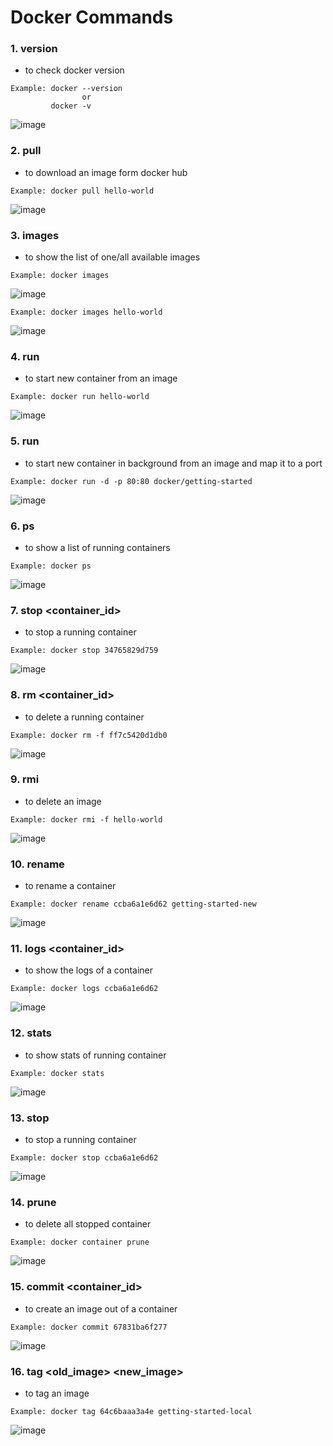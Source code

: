 # Docker Commands

### 1. version 
- to check docker version
```git
Example: docker --version
                or
         docker -v
```
![image](https://user-images.githubusercontent.com/5664029/195972046-9826c959-c69f-4912-8bed-306475c63fe0.JPG)


### 2. pull 
- to download an image form docker hub
```git
Example: docker pull hello-world
```
![image](https://user-images.githubusercontent.com/5664029/195972101-a28c442f-acdc-4516-8f7f-caf9f167fabe.JPG)

### 3. images
- to show the list of one/all available images
```git
Example: docker images
```
![image](https://user-images.githubusercontent.com/5664029/195972421-4361a815-27a0-4747-9f7e-6ba755b7aa61.JPG)
```git
Example: docker images hello-world 
```
![image](https://user-images.githubusercontent.com/5664029/195972507-30244c9e-f65d-4376-8101-ce9a0605c6f4.JPG)

### 4. run
- to start new container from an image
```git 
Example: docker run hello-world 
```
![image](https://user-images.githubusercontent.com/5664029/195972743-89fbbcda-0eba-4a1f-9a9b-fe7674cfb9ca.JPG)

### 5. run 
- to start new container in background from an image and map it to a port
```git 
Example: docker run -d -p 80:80 docker/getting-started 
```
![image](https://user-images.githubusercontent.com/5664029/195972886-569e6c70-7498-41e1-9199-cd52127b1285.JPG)

### 6. ps
- to show a list of running containers
```git
Example: docker ps
```
![image](https://user-images.githubusercontent.com/5664029/195972941-904d14c8-3ee8-4cb0-a1e0-c591f8ae27a4.JPG)

### 7. stop <container_id>
- to stop a running container
```git
Example: docker stop 34765829d759
```
![image](https://user-images.githubusercontent.com/5664029/195973043-18fbf231-3bb5-42cf-91a3-4abe2b977b6e.JPG)

### 8. rm <container_id>
- to delete a running container
```git
Example: docker rm -f ff7c5420d1db0
```
![image](https://user-images.githubusercontent.com/5664029/195973044-71b6ba7e-2950-4195-8d4f-0d68d4218cea.JPG)

### 9. rmi <image>
- to delete an image
```git 
Example: docker rmi -f hello-world
```
![image](https://user-images.githubusercontent.com/5664029/195973045-8c0ba680-09d0-4ae1-a895-dbff1d4807f6.JPG)

### 10. rename
- to rename a container
```git
Example: docker rename ccba6a1e6d62 getting-started-new
```
![image](https://user-images.githubusercontent.com/5664029/195973046-59802368-8703-4869-b79d-7a00eff92724.JPG)

### 11. logs <container_id>
- to show the logs of a container
```git
Example: docker logs ccba6a1e6d62
```
![image](https://user-images.githubusercontent.com/5664029/195973047-90577990-4865-4795-aac0-cebb366aceab.JPG)

### 12. stats
- to show stats of running container
```git
Example: docker stats
```
![image](https://user-images.githubusercontent.com/5664029/195973048-8c619429-ee71-47cf-beca-b7122f1802a7.JPG)

### 13. stop
- to stop a running container
```git
Example: docker stop ccba6a1e6d62
```
![image](https://user-images.githubusercontent.com/5664029/195973049-c4cf3ce5-30a6-4d18-81ac-c7c274540a2a.JPG)

### 14. prune
- to delete all stopped container
```git
Example: docker container prune
```
![image](https://user-images.githubusercontent.com/5664029/195973050-d3f40061-10da-4f3c-979c-acf3503d3c8a.JPG)

### 15. commit <container_id>
- to create an image out of a container
```git
Example: docker commit 67831ba6f277
```
![image](https://user-images.githubusercontent.com/5664029/195973051-26e05b12-2958-4af6-a43f-f608cf21e959.JPG)

### 16. tag <old_image> <new_image>
- to tag an image
```git
Example: docker tag 64c6baaa3a4e getting-started-local
```
![image](https://user-images.githubusercontent.com/5664029/195973052-5b1a8b3f-e591-438f-8ca2-c84977e350ad.JPG)
